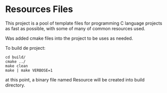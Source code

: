 # Resources Files

This project is a pool of template files for programming C language projects as fast as possible, with some of many of common resources used.

Was added cmake files into the project to be uses as needed.

To build de project:

	cd build/
	cmake ../
	make clean
	make | make VERBOSE=1
	
at this point, a binary file named Resource will be created into build directory.	
